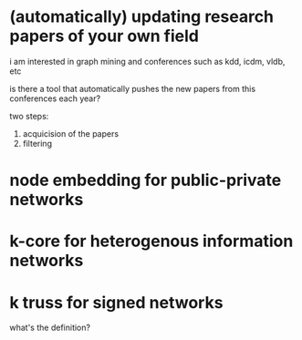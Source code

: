 # (automatically) updating research papers of your own field

i am interested in graph mining and conferences such as kdd, icdm, vldb, etc

is there a tool that automatically pushes the new papers from this conferences each year?

two steps:

1. acquicision of the papers
2. filtering

# node embedding for public-private networks

# k-core for heterogenous information networks

# k truss for signed networks

what's the definition?